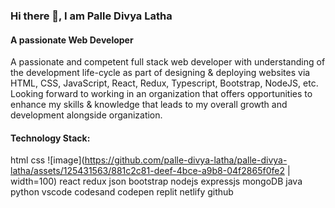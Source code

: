 ### Hi there 👋, I am Palle Divya Latha 

#### A passionate Web Developer
A passionate and competent full stack web developer with understanding of the development life-cycle as part of designing & deploying websites via HTML, CSS, JavaScript, React, Redux, Typescript, Bootstrap, NodeJS, etc. Looking forward to working in an organization that offers opportunities to enhance my skills & knowledge that leads to my overall growth and development alongside organization.


#### Technology Stack:

html css ![image](https://github.com/palle-divya-latha/palle-divya-latha/assets/125431563/881c2c81-deef-4bce-a9b8-04f2865f0fe2 | width=100)
 react redux json bootstrap nodejs expressjs mongoDB java python vscode codesand codepen replit netlify github



